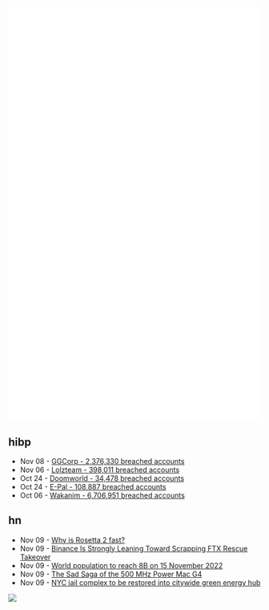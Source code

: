 ![Metrics](https://raw.githubusercontent.com/phixion/phixion/master/metrics.svg)

## hibp

<!--
for https://github.com/phixion/phixion/blob/main/.github/workflows/feeds.yml
-->
<!--START_SECTION:haveibeenpwnd-->
- Nov 08 - [GGCorp - 2,376,330 breached accounts](http://haveibeenpwned.com/PwnedWebsites#GGCorp)
- Nov 06 - [Lolzteam - 398,011 breached accounts](http://haveibeenpwned.com/PwnedWebsites#Lolzteam)
- Oct 24 - [Doomworld - 34,478 breached accounts](http://haveibeenpwned.com/PwnedWebsites#Doomworld)
- Oct 24 - [E-Pal - 108,887 breached accounts](http://haveibeenpwned.com/PwnedWebsites#EPal)
- Oct 06 - [Wakanim - 6,706,951 breached accounts](http://haveibeenpwned.com/PwnedWebsites#Wakanim)
<!--END_SECTION:haveibeenpwnd-->

## hn

<!--
for https://github.com/phixion/phixion/blob/main/.github/workflows/feeds.yml
-->
<!--START_SECTION:hn-->
- Nov 09 - [Why is Rosetta 2 fast?](https://dougallj.wordpress.com/2022/11/09/why-is-rosetta-2-fast/)
- Nov 09 - [Binance Is Strongly Leaning Toward Scrapping FTX Rescue Takeover](https://www.coindesk.com/business/2022/11/09/binance-is-strongly-leaning-toward-scrapping-ftx-rescue-takeover-after-first-glance-at-books-source/)
- Nov 09 - [World population to reach 8B on 15 November 2022](https://www.un.org/en/desa/world-population-reach-8-billion-15-november-2022)
- Nov 09 - [The Sad Saga of the 500 MHz Power Mac G4](https://512pixels.net/2022/11/the-sad-saga-of-the-500-mhz-power-mac-g4/)
- Nov 09 - [NYC jail complex to be restored into citywide green energy hub](https://movemnt.net/nyc-jail-complex-to-be-restored-into-citywide-green-energy-hub/)
<!--END_SECTION:hn-->

<!--
for https://yhype.me
-->
![](https://hit.yhype.me/github/profile?user_id=13013670)
